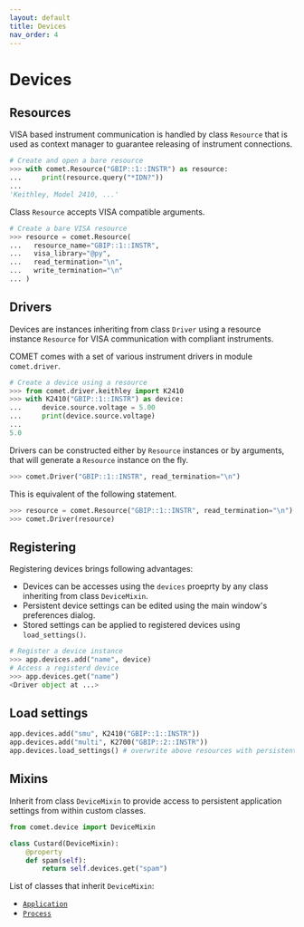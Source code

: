 ```yaml
---
layout: default
title: Devices
nav_order: 4
---
```


# Devices

## Resources

VISA based instrument communication is handled by class `Resource` that is used
as context manager to guarantee releasing of instrument connections.

```python
# Create and open a bare resource
>>> with comet.Resource("GBIP::1::INSTR") as resource:
...     print(resource.query("*IDN?"))
...
'Keithley, Model 2410, ...'
```

Class `Resource` accepts VISA compatible arguments.

```python
# Create a bare VISA resource
>>> resource = comet.Resource(
...   resource_name="GBIP::1::INSTR",
...   visa_library="@py",
...   read_termination="\n",
...   write_termination="\n"
... )
```

## Drivers

Devices are instances inheriting from class `Driver` using a resource
instance `Resource` for VISA communication with compliant instruments.

COMET comes with a set of various instrument drivers in module `comet.driver`.

```python
# Create a device using a resource
>>> from comet.driver.keithley import K2410
>>> with K2410("GBIP::1::INSTR") as device:
...     device.source.voltage = 5.00
...     print(device.source.voltage)
...
5.0
```

Drivers can be constructed either by `Resource` instances or by arguments, that
will generate a `Resource` instance on the fly.

```python
>>> comet.Driver("GBIP::1::INSTR", read_termination="\n")
```

This is equivalent of the following statement.

```python
>>> resource = comet.Resource("GBIP::1::INSTR", read_termination="\n")
>>> comet.Driver(resource)
```

## Registering

Registering devices brings following advantages:
* Devices can be accesses using the `devices` proeprty by any class inheriting
from class `DeviceMixin`.
* Persistent device settings can be edited using the main window's preferences
dialog.
* Stored settings can be applied to registered devices using `load_settings()`.

```python
# Register a device instance
>>> app.devices.add("name", device)
# Access a registerd device
>>> app.devices.get("name")
<Driver object at ...>
```

## Load settings

```python
app.devices.add("smu", K2410("GBIP::1::INSTR"))
app.devices.add("multi", K2700("GBIP::2::INSTR"))
app.devices.load_settings() # overwrite above resources with persistent settings
```

## Mixins

Inherit from class `DeviceMixin` to provide access to persistent application
settings from within custom classes.

```python
from comet.device import DeviceMixin

class Custard(DeviceMixin):
    @property
    def spam(self):
        return self.devices.get("spam")
```

List of classes that inherit `DeviceMixin`:
* [`Application`](application.md)
* [`Process`](processes.md)
